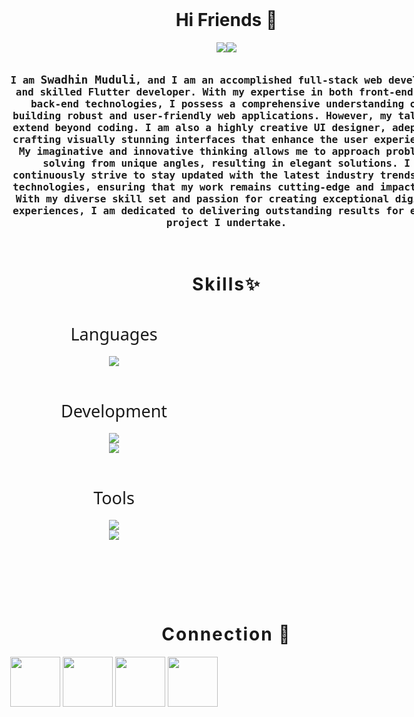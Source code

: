 <div style="width:90vw;display:flex;justify-content:center; ">
    <img alt="" style="fill:cover;max-height:300px;" src="https://repository-images.githubusercontent.com/588181932/e36ec678-7984-4cdd-8e4c-a3932772ff8e"></img>
</div>

<br>
<h1 style="width: 90vw;text-align: center;">Hi Friends 👋</h1>

<div style="width: 90vw; display:flex; justify-content:center;">
    <img src="https://readme-typing-svg.demolab.com?font=Fira+Code&duration=1&pause=1000&width=100&size=25&height=30&repeat=false&vCenter=true&lines=I+am+a" style="height:auto;text-align:center;"></img>
    <img src="https://readme-typing-svg.demolab.com?font=Fira+Code&duration=2000&pause=500&vCenter=true&size=25&width=150&height=30&lines=Programmer;Developer;Designer;Audiophile;" style="height:auto;text-align:center;"></img>
</div>
<br>

<div style="width:90vw;display:flex;justify-content:center;align-items:center;position:relative;">
<p style="text-align: center;padding-left: 20px;padding-right: 20px;max-width:700px; font-family: 'Fira Code', monospace; font-weight: 600; font-size:16px">
I am <span style="font-size:18px">Swadhin Muduli</span>, and I am an accomplished full-stack web
developer and skilled Flutter developer. With my expertise in both front-end and
back-end technologies, I possess a comprehensive understanding of building robust
and user-friendly web applications. However, my talents extend beyond coding. I am
also a highly creative UI designer, adept at crafting visually stunning interfaces that
enhance the user experience. My imaginative and innovative thinking allows me to
approach problem-solving from unique angles, resulting in elegant solutions. I
continuously strive to stay updated with the latest industry trends and technologies,
ensuring that my work remains cutting-edge and impactful. With my diverse skill set
and passion for creating exceptional digital experiences, I am dedicated to
delivering outstanding results for every project I undertake.
</p>
</div>
<br>
<h1 style="width: 90vw;text-align: center; letter-spacing:2px">Skills✨</h1>

<p align="center" style="font-family: 'Segoe UI', Tahoma, Geneva, Verdana, sans-serif;font-size:27px;">
    <span style="line-height:70px">Languages</span> 
    <br>
    <img src="https://skillicons.dev/icons?i=c,cpp,cs,java,js,python,ts,html" /> 
    <br><br>
    <span style="line-height:70px">Development</span> 
    <br>
    <img src="https://skillicons.dev/icons?i=react,next,nodejs,express,mongodb,firebase" /><br>
    <img src="https://skillicons.dev/icons?i=dynamodb,css,tailwind,flutter" /><br><br> 
   <span style="line-height:70px">Tools</span> 
    <br>
    <img src="https://skillicons.dev/icons?i=vscode,androidstudio,figma,git,github" /><br>
    <img src="https://skillicons.dev/icons?i=netlify,postman,stackoverflow,vercel,visualstudio" /><br>
</p>

<br><br><br><br>

<h1 style="width: 90vw;text-align: center; letter-spacing:2px">Connection 📡</h1>
<p align="center">
    <a href="https://github.com/Youngswadhin"><img style="width:80px;aspect-ration:1/1;" src="https://cdn3d.iconscout.com/3d/free/thumb/free-github-2950150-2447911.png"></img></a>
    <a href="https://www.linkedin.com/in/swadhin-kumar-muduli-6b4ab7261/"> <img style="width:80px;aspect-ration:1/1;" src="https://cdn3d.iconscout.com/3d/free/thumb/free-linkedin-2950130-2447889.png"></img></a>
    <a href="https://www.instagram.com/youngswadhin/"><img style="width:80px;aspect-ration:1/1;" src="https://cdn3d.iconscout.com/3d/free/thumb/free-instagram-2950129-2447888.png"></img></a>
    <a href="https://twitter.com/young_swadhin?s=09"><img style="width:80px;aspect-ration:1/1;" src="https://cdn3d.iconscout.com/3d/free/thumb/free-twitter-4703924-3915176.png?f=webp"></img></a>
</div>
</div>
